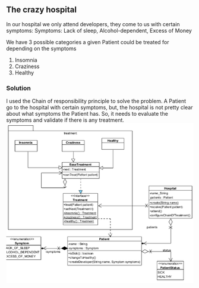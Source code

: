 ## The crazy hospital
In our hospital we only attend developers, they come to us with certain symptoms:
Symptoms: Lack of sleep, Alcohol-dependent, Excess of Money

We have 3 possible categories a given Patient could be treated for depending on the symptoms

1. Insomnia
2. Craziness
3. Healthy

### Solution
I used the Chain of responsibility principle to solve the problem. A Patient go to the hospital with certain
symptoms, but, the hospital is not pretty clear about what symptoms the Patient has. So, it needs to 
evaluate the symptoms and validate if there is any treatment. 
![img.png](uml-diagram.png)

